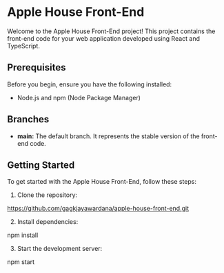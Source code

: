 # Apple House Front-End

Welcome to the Apple House Front-End project! This project contains the front-end code for your web application developed using React and TypeScript.

## Prerequisites

Before you begin, ensure you have the following installed:

- Node.js and npm (Node Package Manager)

## Branches

- **main:** The default branch. It represents the stable version of the front-end code.

## Getting Started

To get started with the Apple House Front-End, follow these steps:

1. Clone the repository:

https://github.com/gagkjayawardana/apple-house-front-end.git

2. Install dependencies:

npm install

3. Start the development server:

npm start



